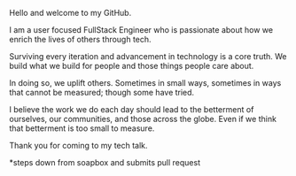 Hello and welcome to my GitHub.

I am a user focused FullStack Engineer who is passionate about how we enrich the lives of others through tech.

 Surviving every iteration and advancement in technology is a core truth. We build what we build for people and those things people care about. 

In doing so, we uplift others. Sometimes in small ways, sometimes in ways that cannot be measured; though some have tried.

I believe the work we do each day should lead to the betterment of ourselves, our communities, and those across the globe. Even if we think that betterment is too small to measure.

Thank you for coming to my tech talk.

*steps down from soapbox and submits pull request

